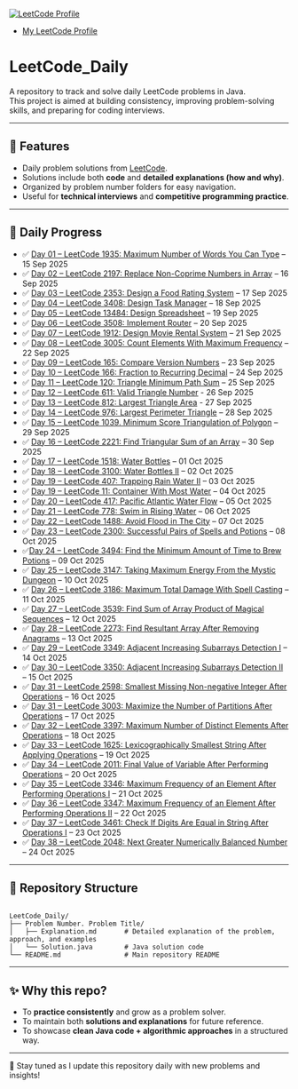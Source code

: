 
[![LeetCode Profile](https://img.shields.io/badge/LeetCode-Aadii08-orange?logo=leetcode)](https://leetcode.com/u/Aadii08/)

- [My LeetCode Profile](https://leetcode.com/u/Aadii08/)

# LeetCode_Daily
A repository to track and solve daily LeetCode problems in Java.  
This project is aimed at building consistency, improving problem-solving skills, and preparing for coding interviews.

---

## 📌 Features
- Daily problem solutions from [LeetCode](https://leetcode.com/).
- Solutions include both **code** and **detailed explanations (how and why)**.
- Organized by problem number folders for easy navigation.
- Useful for **technical interviews** and **competitive programming practice**.

---

## 📅 Daily Progress

- ✅ [Day 01 – LeetCode 1935: Maximum Number of Words You Can Type](https://github.com/Aadityahq/Leetcode_Daily/tree/main/1935.%20Maximum%20Number%20of%20Words%20You%20Can%20Type) – 15 Sep 2025  
- ✅ [Day 02 – LeetCode 2197: Replace Non-Coprime Numbers in Array](https://github.com/Aadityahq/Leetcode_Daily/tree/main/2197.%20Replace%20Non-Coprime%20Numbers%20in%20Array) – 16 Sep 2025  
- ✅ [Day 03 – LeetCode 2353: Design a Food Rating System](https://github.com/Aadityahq/Leetcode_Daily/tree/main/2353.%20Design%20a%20Food%20Rating%20System) – 17 Sep 2025  
- ✅ [Day 04 – LeetCode 3408: Design Task Manager](https://github.com/Aadityahq/Leetcode_Daily/tree/main/3408.%20Design%20Task%20Manager) – 18 Sep 2025  
- ✅ [Day 05 – LeetCode 13484: Design Spreadsheet](https://github.com/Aadityahq/Leetcode_Daily/tree/main/13484.%20Design%20Spreadsheet) – 19 Sep 2025 
 - ✅ [Day 06 – LeetCode 3508: Implement Router](https://github.com/Aadityahq/Leetcode_Daily/tree/main/3508.%20Implement%20Router) – 20 Sep 2025
- ✅ [Day 07 – LeetCode 1912: Design Movie Rental System](https://github.com/Aadityahq/Leetcode_Daily/tree/main/1912.%20Design%20Movie%20Rental%20System) – 21 Sep 2025
- ✅ [Day 08 – LeetCode 3005: Count Elements With Maximum Frequency](https://github.com/Aadityahq/Leetcode_Daily/tree/main/3005.%20Count%20Elements%20With%20Maximum%20Frequency) – 22 Sep 2025
- ✅ [Day 09 – LeetCode 165: Compare Version Numbers](https://github.com/Aadityahq/Leetcode_Daily/tree/main/165.%20Compare%20Version%20Numbers) – 23 Sep 2025
- ✅ [Day 10 – LeetCode 166: Fraction to Recurring Decimal](https://github.com/Aadityahq/Leetcode_Daily/tree/main/166.%20Fraction%20to%20Recurring%20Decimal) – 24 Sep 2025
- ✅ [Day 11 – LeetCode 120: Triangle Minimum Path Sum](https://github.com/Aadityahq/Leetcode_Daily/tree/main/120.%20Triangle%20Minimum%20Path%20Sum) – 25 Sep 2025
- ✅ [Day 12 – LeetCode 611: Valid Triangle Number](https://github.com/Aadityahq/Leetcode_Daily/tree/main/611.%20Valid%20Triangle%20Number) - 26 Sep 2025
- ✅ [Day 13 – LeetCode 812: Largest Triangle Area](https://github.com/Aadityahq/Leetcode_Daily/tree/main/812.%20Largest%20Triangle%20Area) - 27 Sep 2025
- ✅ [Day 14 – LeetCode 976: Largest Perimeter Triangle](https://github.com/Aadityahq/Leetcode_Daily/tree/main/976.%20Largest%20Perimeter%20Triangle) – 28 Sep 2025
- ✅ [Day 15 – LeetCode 1039. Minimum Score Triangulation of Polygon](https://github.com/Aadityahq/Leetcode_Daily/tree/main/1039.%20Minimum%20Score%20Triangulation%20of%20Polygon) – 29 Sep 2025
- ✅ [Day 16 – LeetCode 2221: Find Triangular Sum of an Array](https://github.com/Aadityahq/Leetcode_Daily/tree/main/2221.%20Find%20Triangular%20Sum%20of%20an%20Array) – 30 Sep 2025
- ✅ [Day 17 – LeetCode 1518: Water Bottles](https://github.com/Aadityahq/Leetcode_Daily/tree/main/1518.%20Water%20Bottles) – 01 Oct 2025
- ✅ [Day 18 – LeetCode 3100: Water Bottles II](https://github.com/Aadityahq/Leetcode_Daily/tree/main/3100.%20Water%20Bottles%20II) – 02 Oct 2025
- ✅ [Day 19 – LeetCode 407: Trapping Rain Water II](https://github.com/Aadityahq/Leetcode_Daily/tree/main/407.%20Trapping%20Rain%20Water%20II) – 03 Oct 2025
- ✅ [Day 19 – LeetCode 11: Container With Most Water](https://github.com/Aadityahq/Leetcode_Daily/tree/main/11.%20Container%20With%20Most%20Water) – 04 Oct 2025
- ✅ [Day 20 – LeetCode 417: Pacific Atlantic Water Flow](https://github.com/Aadityahq/Leetcode_Daily/tree/main/417.%20Pacific%20Atlantic%20Water%20Flow) – 05 Oct 2025
- ✅ [Day 21 – LeetCode 778: Swim in Rising Water](https://github.com/Aadityahq/Leetcode_Daily/tree/main/778.%20Swim%20in%20Rising%20Water) – 06 Oct 2025
- ✅ [Day 22 – LeetCode 1488: Avoid Flood in The City](https://github.com/Aadityahq/Leetcode_Daily/tree/main/1488.%20Avoid%20Flood%20in%20The%20City) – 07 Oct 2025
- ✅ [Day 23 – LeetCode 2300: Successful Pairs of Spells and Potions](https://github.com/Aadityahq/Leetcode_Daily/tree/main/2300.%20Successful%20Pairs%20of%20Spells%20and%20Potions) – 08 Oct 2025
- ✅[Day 24 – LeetCode 3494: Find the Minimum Amount of Time to Brew Potions](https://github.com/Aadityahq/Leetcode_Daily/tree/main/3494.%20Find%20the%20Minimum%20Amount%20of%20Time%20to%20Brew%20Potions) – 09 Oct 2025
- ✅ [Day 25 – LeetCode 3147: Taking Maximum Energy From the Mystic Dungeon](https://github.com/Aadityahq/Leetcode_Daily/tree/main/3147.%20Taking%20Maximum%20Energy%20From%20the%20Mystic%20Dungeon) – 10 Oct 2025
- ✅ [Day 26 – LeetCode 3186: Maximum Total Damage With Spell Casting](https://github.com/Aadityahq/Leetcode_Daily/tree/main/3186.%20Maximum%20Total%20Damage%20With%20Spell%20Casting) – 11 Oct 2025
- ✅ [Day 27 – LeetCode 3539: Find Sum of Array Product of Magical Sequences](https://github.com/Aadityahq/Leetcode_Daily/tree/main/3539.%20Find%20Sum%20of%20Array%20Product%20of%20Magical%20Sequences) – 12 Oct 2025
- ✅ [Day 28 – LeetCode 2273: Find Resultant Array After Removing Anagrams](https://github.com/Aadityahq/Leetcode_Daily/tree/main/2273.%20Find%20Resultant%20Array%20After%20Removing%20Anagrams) – 13 Oct 2025
- ✅ [Day 29 – LeetCode 3349: Adjacent Increasing Subarrays Detection I](https://github.com/Aadityahq/Leetcode_Daily/tree/main/3349.%20Adjacent%20Increasing%20Subarrays%20Detection%20I) – 14 Oct 2025
- ✅ [Day 30 – LeetCode 3350: Adjacent Increasing Subarrays Detection II](https://github.com/Aadityahq/Leetcode_Daily/tree/main/3350.%20Adjacent%20Increasing%20Subarrays%20Detection%20II) – 15 Oct 2025
- ✅ [Day 31 – LeetCode 2598: Smallest Missing Non-negative Integer After Operations](https://github.com/Aadityahq/Leetcode_Daily/tree/main/2598.%20Smallest%20Missing%20Non-negative%20Integer%20After%20Operations) – 16 Oct 2025
- ✅ [Day 31 – LeetCode 3003: Maximize the Number of Partitions After Operations](https://github.com/Aadityahq/Leetcode_Daily/tree/main/3003.%20Maximize%20the%20Number%20of%20Partitions%20After%20Operations) – 17 Oct 2025
- ✅ [Day 32 – LeetCode 3397: Maximum Number of Distinct Elements After Operations](https://github.com/Aadityahq/Leetcode_Daily/tree/main/3397.%20Maximum%20Number%20of%20Distinct%20Elements%20After%20Operations) – 18 Oct 2025
- ✅ [Day 33 – LeetCode 1625: Lexicographically Smallest String After Applying Operations](https://github.com/Aadityahq/Leetcode_Daily/tree/main/1625.%20Lexicographically%20Smallest%20String%20After%20Applying%20Operations) – 19 Oct 2025
- ✅ [Day 34 – LeetCode 2011: Final Value of Variable After Performing Operations](https://github.com/Aadityahq/Leetcode_Daily/tree/main/2011.%20Final%20Value%20of%20Variable%20After%20Performing%20Operations) – 20 Oct 2025
- ✅ [Day 35 – LeetCode 3346: Maximum Frequency of an Element After Performing Operations I](https://github.com/Aadityahq/Leetcode_Daily/tree/main/3346.%20Maximum%20Frequency%20of%20an%20Element%20After%20Performing%20Operations%20I) – 21 Oct 2025
- ✅ [Day 36 – LeetCode 3347: Maximum Frequency of an Element After Performing Operations II](https://github.com/Aadityahq/Leetcode_Daily/tree/main/3347.%20Maximum%20Frequency%20of%20an%20Element%20After%20Performing%20Operations%20II) – 22 Oct 2025
- ✅ [Day 37 – LeetCode 3461: Check If Digits Are Equal in String After Operations I](https://github.com/Aadityahq/Leetcode_Daily/tree/main/3461.%20Check%20If%20Digits%20Are%20Equal%20in%20String%20After%20Operations%20I) – 23 Oct 2025
- ✅ [Day 38 – LeetCode 2048: Next Greater Numerically Balanced Number](https://github.com/Aadityahq/Leetcode_Daily/tree/main/2048.%20Next%20Greater%20Numerically%20Balanced%20Number) – 24 Oct 2025









---

## 📌 Repository Structure

```

LeetCode_Daily/
├── Problem Number. Problem Title/
│   ├── Explanation.md       # Detailed explanation of the problem, approach, and examples
│   └── Solution.java        # Java solution code
└── README.md                # Main repository README

```
---

## ✨ Why this repo?

- To **practice consistently** and grow as a problem solver.  
- To maintain both **solutions and explanations** for future reference.  
- To showcase **clean Java code + algorithmic approaches** in a structured way.  

---

🔔 Stay tuned as I update this repository daily with new problems and insights!

